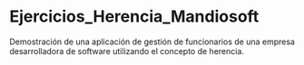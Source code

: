 # Ejercicios_Herencia_Mandiosoft
Demostración de una aplicación de gestión de funcionarios de una empresa desarrolladora de software utilizando el concepto de herencia.
